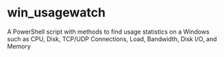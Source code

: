 win_usagewatch
==============

A PowerShell script with methods to find usage statistics on a Windows such as CPU, Disk, TCP/UDP Connections, Load, Bandwidth, Disk I/O, and Memory
